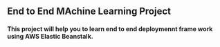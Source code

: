 ## End to End MAchine Learning Project

#### This project will help you to learn end to end deploymennt frame work using AWS Elastic Beanstalk.
